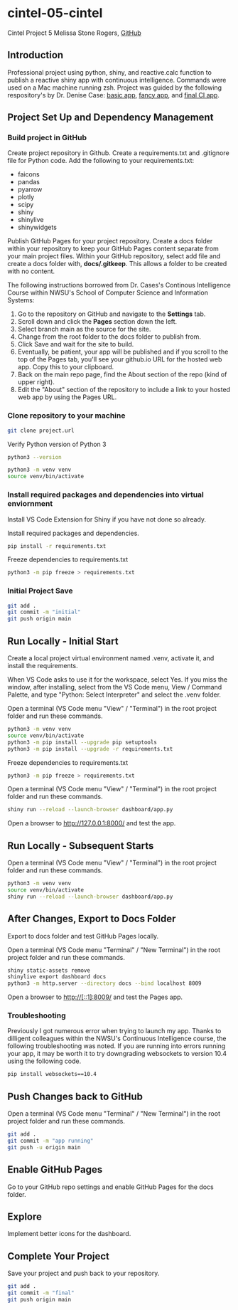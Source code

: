 # cintel-05-cintel
Cintel Project 5
Melissa Stone Rogers, [GitHub](https://github.com/meldstonerogers/cintel-05-cintel)

## Introduction
Professional project using python, shiny, and reactive.calc function to publish a reactive shiny app with continuous intelligence. 
Commands were used on a Mac machine running zsh. Project was guided by the following respository's by Dr. Denise Case: [basic app](https://github.com/denisecase/cintel-05-cintel-basic), [fancy app](https://github.com/denisecase/cintel-05-cintel-fancy), and [final CI app](https://github.com/denisecase/cintel-05-cintel).  


## Project Set Up and Dependency Management 
### Build project in GitHub
Create project repository in Github. Create a requirements.txt and .gitignore file for Python code. Add the following to your requirements.txt: 
- faicons 
- pandas
- pyarrow
- plotly
- scipy
- shiny
- shinylive 
- shinywidgets

Publish GitHub Pages for your project repository.
Create a docs folder within your repository to keep your GitHub Pages content separate from your main project files. Within your GitHub repository, select add file and create a docs folder with, **docs/.gitkeep**. This allows a folder to be created with no content. 

The following instructions borrowed from Dr. Cases's Continous Intelligence Course within NWSU's School of Computer Science and Information Systems: 

1. Go to the repository on GitHub and navigate to the **Settings** tab.
2. Scroll down and click the **Pages** section down the left.
3. Select branch main as the source for the site.
4. Change from the root folder to the docs folder to publish from.
5. Click Save and wait for the site to build.
6. Eventually, be patient, your app will be published and if you scroll to the top of the Pages tab, you'll see your github.io URL for the hosted web app. Copy this to your clipboard. 
7. Back on the main repo page, find the About section of the repo (kind of upper right).
8. Edit the "About" section of the repository to include a link to your hosted web app by using the Pages URL. 

### Clone repository to your machine
```zsh
git clone project.url
```
Verify Python version of Python 3
```zsh
python3 --version

```
```zsh
python3 -m venv venv
source venv/bin/activate
```
### Install required packages and dependencies into virtual enviornment

Install VS Code Extension for Shiny if you have not done so already.

Install required packages and dependencies. 
```zsh
pip install -r requirements.txt
```
Freeze dependencies to requirements.txt  
```zsh
python3 -m pip freeze > requirements.txt
```

### Initial Project Save
```zsh
git add .
git commit -m "initial"                         
git push origin main
```

## Run Locally - Initial Start

Create a local project virtual environment named .venv, activate it, and install the requirements.

When VS Code asks to use it for the workspace, select Yes.
If you miss the window, after installing, select from the VS Code menu, View / Command Palette, and type "Python: Select Interpreter" and select the .venv folder.

Open a terminal (VS Code menu "View" / "Terminal") in the root project folder and run these commands.

```zsh
python3 -m venv venv
source venv/bin/activate
python3 -m pip install --upgrade pip setuptools
python3 -m pip install --upgrade -r requirements.txt
```

Freeze dependencies to requirements.txt  
```zsh
python3 -m pip freeze > requirements.txt
```
Open a terminal (VS Code menu "View" / "Terminal") in the root project folder and run these commands.

```zsh
shiny run --reload --launch-browser dashboard/app.py
```

Open a browser to <http://127.0.0.1:8000/> and test the app.

## Run Locally - Subsequent Starts

Open a terminal (VS Code menu "View" / "Terminal") in the root project folder and run these commands.

```zsh
python3 -m venv venv
source venv/bin/activate
shiny run --reload --launch-browser dashboard/app.py
```

## After Changes, Export to Docs Folder

Export to docs folder and test GitHub Pages locally.

Open a terminal (VS Code menu "Terminal" / "New Terminal") in the root project folder and run these commands.

```zsh
shiny static-assets remove
shinylive export dashboard docs
python3 -m http.server --directory docs --bind localhost 8009
```

Open a browser to <http://[::1]:8009/> and test the Pages app.

### Troubleshooting
Previously I got numerous error when trying to launch my app. Thanks to dilligent colleagues within the NWSU's Continuous Intelligence course, the following troubleshooting was noted. If you are running into errors running your app, it may be worth it to try downgrading websockets to version 10.4 using the following code.
```zsh
pip install websockets==10.4
```

## Push Changes back to GitHub

Open a terminal (VS Code menu "Terminal" / "New Terminal") in the root project folder and run these commands.

```zsh
git add .
git commit -m "app running"
git push -u origin main
```

## Enable GitHub Pages

Go to your GitHub repo settings and enable GitHub Pages for the docs folder.

## Explore

Implement better icons for the dashboard.

## Complete Your Project
Save your project and push back to your repository. 
```zsh
git add .
git commit -m "final"                         
git push origin main
```
